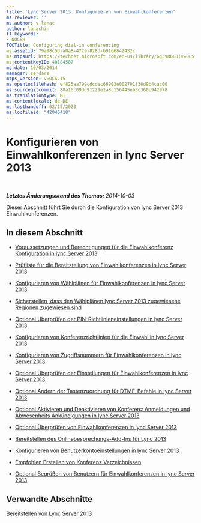 ```yaml
---
title: 'Lync Server 2013: Konfigurieren von Einwahlkonferenzen'
ms.reviewer: ''
ms.author: v-lanac
author: lanachin
f1.keywords:
- NOCSH
TOCTitle: Configuring dial-in conferencing
ms:assetid: 79a98c5d-a0a8-4729-828d-b9166842432c
ms:mtpsurl: https://technet.microsoft.com/en-us/library/Gg398600(v=OCS.15)
ms:contentKeyID: 48184587
ms.date: 10/03/2014
manager: serdars
mtps_version: v=OCS.15
ms.openlocfilehash: ef825aa799cdcdec66903e002791f30d9b4cac00
ms.sourcegitcommit: 88a16c09dd91229e1a8c156445eb3c360c942978
ms.translationtype: MT
ms.contentlocale: de-DE
ms.lasthandoff: 02/15/2020
ms.locfileid: "42046418"
---
```

<div data-xmlns="http://www.w3.org/1999/xhtml">

<div class="topic" data-xmlns="http://www.w3.org/1999/xhtml" data-msxsl="urn:schemas-microsoft-com:xslt" data-cs="http://msdn.microsoft.com/">

<div data-asp="http://msdn2.microsoft.com/asp">

# <a name="configuring-dial-in-conferencing-in-lync-server-2013"></a>Konfigurieren von Einwahlkonferenzen in lync Server 2013

</div>

<div id="mainSection">

<div id="mainBody">

<span> </span>

_**Letztes Änderungsstand des Themas:** 2014-10-03_

Dieser Abschnitt führt Sie durch die Konfiguration von lync Server 2013 Einwahlkonferenzen.

<div>

## <a name="in-this-section"></a>In diesem Abschnitt

  - [Voraussetzungen und Berechtigungen für die Einwahlkonferenz Konfiguration in lync Server 2013](lync-server-2013-dial-in-conferencing-configuration-prerequisites-and-permissions.md)

  - [Prüfliste für die Bereitstellung von Einwahlkonferenzen in lync Server 2013](lync-server-2013-deployment-checklist-for-dial-in-conferencing.md)

  - [Konfigurieren von Wählplänen für Einwahlkonferenzen in lync Server 2013](lync-server-2013-configure-dial-plans-for-dial-in-conferencing.md)

  - [Sicherstellen, dass den Wählplänen lync Server 2013 zugewiesene Regionen zugewiesen sind](lync-server-2013-make-sure-dial-plans-have-assigned-regions.md)

  - [Optional Überprüfen der PIN-Richtlinieneinstellungen in lync Server 2013](lync-server-2013-optional-verify-pin-policy-settings.md)

  - [Konfigurieren von Konferenzrichtlinien für die Einwahl in lync Server 2013](lync-server-2013-configure-conferencing-policy-for-dial-in.md)

  - [Konfigurieren von Zugriffsnummern für Einwahlkonferenzen in lync Server 2013](lync-server-2013-configure-dial-in-conferencing-access-numbers.md)

  - [Optional Überprüfen der Einstellungen für Einwahlkonferenzen in lync Server 2013](lync-server-2013-optional-verify-dial-in-conferencing-settings.md)

  - [Optional Ändern der Tastenzuordnung für DTMF-Befehle in lync Server 2013](lync-server-2013-optional-modify-key-mapping-for-dtmf-commands.md)

  - [Optional Aktivieren und Deaktivieren von Konferenz Anmeldungen und Abwesenheits Ankündigungen in lync Server 2013](lync-server-2013-optional-enable-and-disable-conference-join-and-leave-announcements.md)

  - [Optional Überprüfen von Einwahlkonferenzen in lync Server 2013](lync-server-2013-optional-verify-dial-in-conferencing.md)

  - [Bereitstellen des Onlinebesprechungs-Add-Ins für Lync 2013](lync-server-2013-deploy-the-online-meeting-add-in-for-lync-2013.md)

  - [Konfigurieren von Benutzerkontoeinstellungen in lync Server 2013](lync-server-2013-configure-user-account-settings.md)

  - [Empfohlen Erstellen von Konferenz Verzeichnissen](recommended-create-conference-directories.md)

  - [Optional Begrüßen von Benutzern für Einwahlkonferenzen in lync Server 2013](lync-server-2013-optional-welcome-users-to-dial-in-conferencing.md)

</div>

<div>

## <a name="related-sections"></a>Verwandte Abschnitte

[Bereitstellen von Lync Server 2013](lync-server-2013-deploying-lync-server.md)

</div>

</div>

<span> </span>

</div>

</div>

</div>

